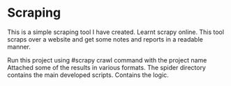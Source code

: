 # Scraping
This is a simple scraping tool I have created. Learnt scrapy online. This tool scraps over a website and get some notes and reports in a readable manner.

Run this project using #scrapy crawl command with the project name
Attached some of the results in various formats.
The spider directory contains the main developed scripts. Contains the logic.
